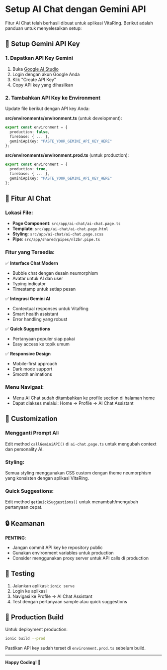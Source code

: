 # Setup AI Chat dengan Gemini API

Fitur AI Chat telah berhasil dibuat untuk aplikasi VitaRing. Berikut adalah panduan untuk menyelesaikan setup:

## 🔑 Setup Gemini API Key

### 1. Dapatkan API Key Gemini
1. Buka [Google AI Studio](https://makersuite.google.com/app/apikey)
2. Login dengan akun Google Anda
3. Klik "Create API Key"
4. Copy API key yang dihasilkan

### 2. Tambahkan API Key ke Environment
Update file berikut dengan API key Anda:

**src/environments/environment.ts** (untuk development):
```typescript
export const environment = {
  production: false,
  firebase: { ... },
  geminiApiKey: "PASTE_YOUR_GEMINI_API_KEY_HERE"
};
```

**src/environments/environment.prod.ts** (untuk production):
```typescript
export const environment = {
  production: true,
  firebase: { ... },
  geminiApiKey: "PASTE_YOUR_GEMINI_API_KEY_HERE"
};
```

## 🚀 Fitur AI Chat

### Lokasi File:
- **Page Component**: `src/app/ai-chat/ai-chat.page.ts`
- **Template**: `src/app/ai-chat/ai-chat.page.html`
- **Styling**: `src/app/ai-chat/ai-chat.page.scss`
- **Pipe**: `src/app/shared/pipes/nl2br.pipe.ts`

### Fitur yang Tersedia:
✅ **Interface Chat Modern**
- Bubble chat dengan desain neumorphism
- Avatar untuk AI dan user
- Typing indicator
- Timestamp untuk setiap pesan

✅ **Integrasi Gemini AI**
- Contextual responses untuk VitaRing
- Smart health assistant
- Error handling yang robust

✅ **Quick Suggestions**
- Pertanyaan populer siap pakai
- Easy access ke topik umum

✅ **Responsive Design**
- Mobile-first approach
- Dark mode support
- Smooth animations

### Menu Navigasi:
- Menu AI Chat sudah ditambahkan ke profile section di halaman home
- Dapat diakses melalui: Home → Profile → AI Chat Assistant

## 🎨 Customization

### Mengganti Prompt AI:
Edit method `callGeminiAPI()` di `ai-chat.page.ts` untuk mengubah context dan personality AI.

### Styling:
Semua styling menggunakan CSS custom dengan theme neumorphism yang konsisten dengan aplikasi VitaRing.

### Quick Suggestions:
Edit method `getQuickSuggestions()` untuk menambah/mengubah pertanyaan cepat.

## 🔒 Keamanan

**PENTING**: 
- Jangan commit API key ke repository public
- Gunakan environment variables untuk production
- Consider menggunakan proxy server untuk API calls di production

## 🧪 Testing

1. Jalankan aplikasi: `ionic serve`
2. Login ke aplikasi
3. Navigasi ke Profile → AI Chat Assistant
4. Test dengan pertanyaan sample atau quick suggestions

## 📱 Production Build

Untuk deployment production:
```bash
ionic build --prod
```

Pastikan API key sudah terset di `environment.prod.ts` sebelum build.

---

**Happy Coding! 🎉**
